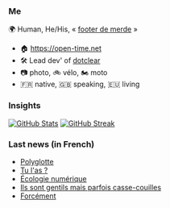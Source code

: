 ### Me

🌍 Human, He/His, « [footer de merde](https://open-time.net/post/2013/07/17/La-veritable-histoire-du-Footer-de-merde-) » 
* 🏠 https://open-time.net 
* 🛠️ Lead dev' of [dotclear](https://git.dotclear.org/dev/dotclear)
* 📷 photo, 🚲 vélo, 🏍️ moto 
* 🇫🇷 native, 🇬🇧 speaking, 🇪🇺 living

### Insights

[![GitHub Stats](https://github-readme-stats-sigma-five.vercel.app/api?username=franck-paul)](https://github.com/franck-paul)
[![GitHub Streak](https://github-readme-streak-stats.herokuapp.com?user=franck-paul)](https://git.io/streak-stats)

### Last news (in French)

<!-- BLOG-POST-LIST:START -->
- [Polyglotte](https://open-time.net/post/2023/11/21/Polyglotte)
- [Tu l&#39;as ?](https://open-time.net/post/2023/11/20/Tu-l-as)
- [Écologie numérique](https://open-time.net/post/2023/11/19/Ecologie-numerique)
- [Ils sont gentils mais parfois casse-couilles](https://open-time.net/post/2023/11/18/Ils-sont-gentils-mais-parfois-casse-couilles)
- [Forcément](https://open-time.net/post/2023/11/17/Forcement)
<!-- BLOG-POST-LIST:END -->
